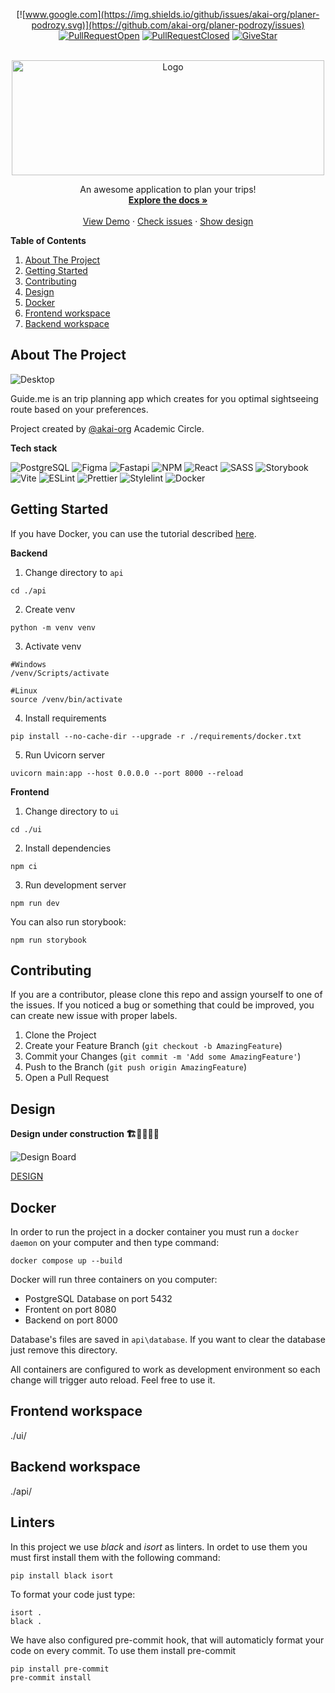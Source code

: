 <div align="center">
  
  [![www.google.com](https://img.shields.io/github/issues/akai-org/planer-podrozy.svg)](https://github.com/akai-org/planer-podrozy/issues)
  [![PullRequestOpen](https://img.shields.io/github/issues-pr/akai-org/planer-podrozy.svg)](https://github.com/akai-org/planer-podrozy/pulls)
  [![PullRequestClosed](https://img.shields.io/github/issues-pr-closed/akai-org/planer-podrozy.svg)](https://github.com/akai-org/planer-podrozy/issues?q=is%3Aissue+is%3Aclosed)
  [![GiveStar](https://img.shields.io/github/followers/akai-org.svg?style=social&label=Follow&maxAge=2592000)](https://github.com/akai-org)
  
</div>

<br />
<div align="center">
  <a href="https://github.com/akai-org/planer-podrozy">
    <img src="https://user-images.githubusercontent.com/56632321/227787859-864fa1b5-eb38-4348-9e6f-eb682c5243aa.png" alt="Logo" width="500" height="184">
  </a>

  <p align="center">
    An awesome application to plan your trips!
    <br />
    <a href="https://docs.google.com/document/d/1OZK2_Va4tqEQyFQUZcCKBQbyYeoB7c0E7ROaiTdVQ9o/edit#"><strong>Explore the docs »</strong></a>
    <br />
    <br />
    <a href="https://akai-guide-me.netlify.app/">View Demo</a>
    ·
    <a href="https://github.com/akai-org/planer-podrozy/issues">Check issues</a>
    ·
    <a href="https://www.figma.com/file/g2tzSA8pQQ8Dv3tE41zlN4/GuideMe?node-id=0-1">Show design</a>
  </p>
</div>

  **Table of Contents**
  <ol>
    <li>
      <a href="#about-the-project">About The Project</a>
    </li>
    <li>
      <a href="#getting-started">Getting Started</a>
    </li>
    <li><a href="#contributing">Contributing</a></li>
    <li><a href="#design">Design</a></li>
    <li><a href="#docker">Docker</a></li>
    <li><a href="#frontend-workspace">Frontend workspace</a></li>
    <li><a href="#backend-workspace">Backend workspace</a></li>
  </ol>
 

## About The Project

![Desktop](https://user-images.githubusercontent.com/56632321/227787757-6dadad9d-566f-4881-87cc-2ccf5b70c2c6.png)

Guide.me is an trip planning app which creates for you optimal sightseeing route based on your preferences. 

Project created by [@akai-org](https://github.com/akai-org) Academic Circle. 

**Tech stack**

![PostgreSQL](https://img.shields.io/badge/PostgreSQL-316192?style=for-the-badge&logo=postgresql&logoColor=white)
![Figma](https://img.shields.io/badge/Figma-F24E1E?style=for-the-badge&logo=figma&logoColor=white)
![Fastapi](https://img.shields.io/badge/fastapi-109989?style=for-the-badge&logo=FASTAPI&logoColor=white)
![NPM](https://img.shields.io/badge/npm-CB3837?style=for-the-badge&logo=npm&logoColor=white)
![React](https://img.shields.io/badge/React-20232A?style=for-the-badge&logo=react&logoColor=61DAFB)
![SASS](https://img.shields.io/badge/Sass-CC6699?style=for-the-badge&logo=sass&logoColor=white)
![Storybook](https://img.shields.io/badge/storybook-FF4785?style=for-the-badge&logo=storybook&logoColor=white)
![Vite](https://img.shields.io/badge/Vite-B73BFE?style=for-the-badge&logo=vite&logoColor=FFD62E)
![ESLint](https://img.shields.io/badge/eslint-3A33D1?style=for-the-badge&logo=eslint&logoColor=white)
![Prettier](https://img.shields.io/badge/prettier-1A2C34?style=for-the-badge&logo=prettier&logoColor=F7BA3E)
![Stylelint](https://img.shields.io/badge/stylelint-000?style=for-the-badge&logo=stylelint&logoColor=white)
![Docker](https://img.shields.io/badge/Docker-2CA5E0?style=for-the-badge&logo=docker&logoColor=white)

## Getting Started

If you have Docker, you can use the tutorial described <a href="#docker">here</a>. 

**Backend**

1. Change directory to `api`
```
cd ./api
```

2. Create venv
```
python -m venv venv
```

3. Activate venv
```
#Windows
/venv/Scripts/activate

#Linux
source /venv/bin/activate
```

4. Install requirements
```
pip install --no-cache-dir --upgrade -r ./requirements/docker.txt
```

5. Run Uvicorn server
```
uvicorn main:app --host 0.0.0.0 --port 8000 --reload
```

**Frontend**
1. Change directory to `ui`
```
cd ./ui
```

2. Install dependencies
```
npm ci
```

3. Run development server
```
npm run dev
```

You can also run storybook:
```
npm run storybook
```

## Contributing

If you are a contributor, please clone this repo and assign yourself to one of the issues. If you noticed a bug or something that could be improved, you can create new issue with proper labels.

1. Clone the Project
2. Create your Feature Branch (`git checkout -b AmazingFeature`)
3. Commit your Changes (`git commit -m 'Add some AmazingFeature'`)
4. Push to the Branch (`git push origin AmazingFeature`)
5. Open a Pull Request

## Design

**Design under construction 🏗👷‍♀️👷‍♂️**

![Design Board](https://user-images.githubusercontent.com/56632321/227791400-7bc02427-9c94-4016-8175-3fe831ad1b17.png)

[DESIGN](https://www.figma.com/file/g2tzSA8pQQ8Dv3tE41zlN4/GuideMe?node-id=1-2&t=TcZBYhFraQOztbG5-0)

## Docker

In order to run the project in a docker container you must run a `docker daemon` on your computer and then type command:

```
docker compose up --build
```

Docker will run three containers on you computer:
- PostgreSQL Database on port 5432
- Frontent on port 8080
- Backend on port 8000

Database's files are saved in `api\database`. If you want to clear the database just remove this directory.

All containers are configured to work as development environment so each change will trigger auto reload. Feel free to use it.

## Frontend workspace

./ui/

## Backend workspace

./api/

## Linters

In this project we use _black_ and _isort_ as linters. In ordet to use them you must first install them with the following command:

```
pip install black isort
```

To format your code just type:

```
isort .
black .
```

We have also configured pre-commit hook, that will automaticly format your code on every commit. To use them install pre-commit

```
pip install pre-commit
pre-commit install
```
